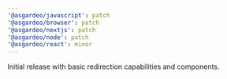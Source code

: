 ```yaml
---
'@asgardeo/javascript': patch
'@asgardeo/browser': patch
'@asgardeo/nextjs': patch
'@asgardeo/node': patch
'@asgardeo/react': minor
---
```


Initial release with basic redirection capabilities and components.

